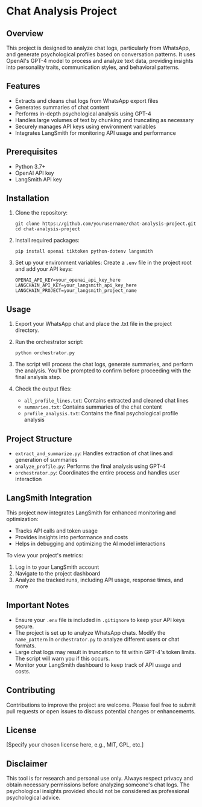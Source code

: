 # Chat Analysis Project

## Overview
This project is designed to analyze chat logs, particularly from WhatsApp, and generate psychological profiles based on conversation patterns. It uses OpenAI's GPT-4 model to process and analyze text data, providing insights into personality traits, communication styles, and behavioral patterns.

## Features
- Extracts and cleans chat logs from WhatsApp export files
- Generates summaries of chat content
- Performs in-depth psychological analysis using GPT-4
- Handles large volumes of text by chunking and truncating as necessary
- Securely manages API keys using environment variables
- Integrates LangSmith for monitoring API usage and performance

## Prerequisites
- Python 3.7+
- OpenAI API key
- LangSmith API key

## Installation

1. Clone the repository:
   ```
   git clone https://github.com/yourusername/chat-analysis-project.git
   cd chat-analysis-project
   ```

2. Install required packages:
   ```
   pip install openai tiktoken python-dotenv langsmith
   ```

3. Set up your environment variables:
   Create a `.env` file in the project root and add your API keys:
   ```
   OPENAI_API_KEY=your_openai_api_key_here
   LANGCHAIN_API_KEY=your_langsmith_api_key_here
   LANGCHAIN_PROJECT=your_langsmith_project_name
   ```

## Usage

1. Export your WhatsApp chat and place the .txt file in the project directory.

2. Run the orchestrator script:
   ```
   python orchestrator.py
   ```

3. The script will process the chat logs, generate summaries, and perform the analysis. You'll be prompted to confirm before proceeding with the final analysis step.

4. Check the output files:
   - `all_profile_lines.txt`: Contains extracted and cleaned chat lines
   - `summaries.txt`: Contains summaries of the chat content
   - `profile_analysis.txt`: Contains the final psychological profile analysis

## Project Structure
- `extract_and_summarize.py`: Handles extraction of chat lines and generation of summaries
- `analyze_profile.py`: Performs the final analysis using GPT-4
- `orchestrator.py`: Coordinates the entire process and handles user interaction

## LangSmith Integration
This project now integrates LangSmith for enhanced monitoring and optimization:

- Tracks API calls and token usage
- Provides insights into performance and costs
- Helps in debugging and optimizing the AI model interactions

To view your project's metrics:
1. Log in to your LangSmith account
2. Navigate to the project dashboard
3. Analyze the tracked runs, including API usage, response times, and more

## Important Notes
- Ensure your `.env` file is included in `.gitignore` to keep your API keys secure.
- The project is set up to analyze WhatsApp chats. Modify the `name_pattern` in `orchestrator.py` to analyze different users or chat formats.
- Large chat logs may result in truncation to fit within GPT-4's token limits. The script will warn you if this occurs.
- Monitor your LangSmith dashboard to keep track of API usage and costs.

## Contributing
Contributions to improve the project are welcome. Please feel free to submit pull requests or open issues to discuss potential changes or enhancements.

## License
[Specify your chosen license here, e.g., MIT, GPL, etc.]

## Disclaimer
This tool is for research and personal use only. Always respect privacy and obtain necessary permissions before analyzing someone's chat logs. The psychological insights provided should not be considered as professional psychological advice.
